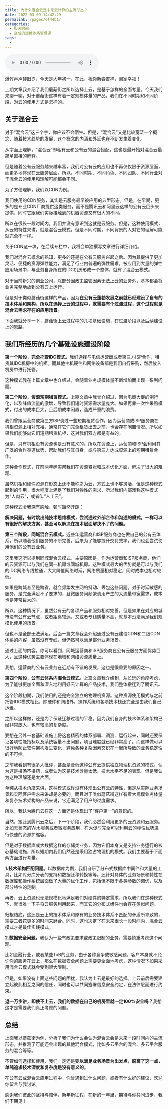 ```yaml
---
title: 为什么混合云是未来云计算的主流形态？
date: 2022-03-09 14:42:29
permalink: /pages/0f44b1/
categories:
  - 极客时间
  - 赵成的运维体系管理课
tags:
  - 
---
```

<audio title="33.为什么混合云是未来云计算的主流形态？" src="https://static001.geekbang.org/resource/audio/74/ee/74a3d706eaf18f68921a05a4fa83bbee.mp3" controls="controls"></audio> 
<p>爆竹声声辞旧岁，今天是大年初一，在此，祝你新春吉祥，阖家幸福！</p>
<p>上期文章我介绍了我们蘑菇街之所以选择上云，是基于怎样的全面考量。今天我们来聊一聊，对于蘑菇街这样有着一定规模体量的产品，我们在不同时期和不同阶段，对云的使用方式是怎样的。</p>
<h2>关于混合云</h2>
<p>对于“混合云”这三个字，你应该不会陌生。但是，“混合云”又是比较宽泛一个概念，随着技术趋势的发展，这个概念的内涵和外延也在不断发生着变化。</p>
<p>从字面上理解，“混合云”即私有云和公有云的混合搭配，这也是最开始对混合云最简单直接的解释。</p>
<p>但是随着公有云服务越来越丰富，我们对公有云的应用也不再仅仅限于资源层面，而更多地体现在云服务层面。所以，不同时期、不同角色、不同团队、不同行业对于混合云的使用和理解可能都会不同。</p>
<p>为了方便理解，我们以CDN为例。</p>
<p>我们使用的CDN服务，其实是云服务最早被应用的典型形态。但是，在早期，更多的是专业CDN厂商提供这类服务，而不是腾讯云和阿里云这样的公有云巨头来提供，同时它跟我们实际接触到的机器资源又有很大的不同。</p>
<p>所以在很长一段时间内，我们并没有意识到这就是云服务。但是，这种使用模式，从云的特性来讲，就是混合云模式，但是不同时期，不同背景的人对它的理解可能就完全不一样。</p>
<p>关于CDN这一块，在后续专栏中，我将会单独撰写文章进行详细介绍。</p>
<p>我们对混合云概念的熟知，更多的还是在公有云服务兴起之后。因为其提供了更加灵活、便捷的资源弹性能力，满足了行业内普遍的弹性需求，被应用到大量的弹性应用场景中，与业务自身所在的IDC机房形成一个整体，就有了混合云模式。</p>
<p>对于当前新兴的创业公司，除部分因政策监管因素无法上云的业务外，基本都会将业务完整地放到公有云上运行。</p>
<p>但是对于类似蘑菇街这样的产品，因为<strong>在公有云蓬勃发展之前就已经建设了自有的技术体系和架构，所以在选择上云的过程中，就需要有个过渡过程，这个过程就是混合云需求存在的应用场景。</strong></p>
<p>下面我就分享一下，蘑菇街上云过程中的几项基础设施，在过渡阶段以及后续建设上的思路。</p>
<!-- [[[read_end]]] -->
<h2>我们所经历的几个基础设施建设阶段</h2>
<p><strong>第一个阶段，完全托管IDC模式。</strong>我们选择与电信运营商或者第三方ISP合作，租赁其IDC机房中的机柜。而其他主机硬件和网络设备都是我们自行采购，然后放入机房中进行托管。</p>
<p>这种模式我在上篇文章中也介绍过，会随着业务规模体量不断增加而出现一系列问题。</p>
<p><strong>第二个阶段，资源短期租赁模式。</strong>上期文章中我曾介绍过，因为电商大促的例行化，以及峰值流量的激增，导致我们短时资源需求量庞大。如果再靠一次性采购模式，付出的成本巨大，且后期成本闲置，造成严重的浪费。</p>
<p>我们曾跟运营商或第三方ISP谈过一些短期租赁合作，因为运营商或ISP服务商在机柜资源上相对充裕，通常在它们完全租赁出去之前，也会存在闲置情况。所以如果我们能够向它们短期租赁机柜，这对我们双方都是有益的。</p>
<p>但是，只有机柜没有资源也是没有意义的。所以在资源上，运营商和ISP会利用其广泛的合作渠道优势，帮助我们与其自身，或与第三方达成资源上的短期租赁合作。</p>
<p>这种合作模式，在前两年确实帮我们在资源紧张和成本优化方面，解决了很大的难题。</p>
<p>虽然机柜和硬件资源在形态上还不能称之为云，方式上也不够灵活，但是这种模式起到的作用，很大程度上满足了我们对弹性的需求，所以我们内部戏称这种模式为“人肉云”，或者叫“人工云”。</p>
<p>这种模式令我深有感触，顿时豁然开朗：</p>
<p><strong>解决问题，有时跳出纯技术思维模式，尝试通过外部合作和沟通的模式，一样可以有很好的解决方案，甚至可以解决在技术层面解决不了的问题。</strong></p>
<p><strong>第三个阶段，同城混合云模式。</strong>近些年运营商和ISP服务商也在做自己的公有云体系，所以随着他们服务的不断完善，后来为了能够提升交付效率，我们也会尝试使用他们的公有云业务。</p>
<p>这里我这所以提到同城混合云模式，主要原因是，作为运营商和ISP服务商，他们的云资源可以与我们在同一机房或同城机房。这种模式最大的优势就是可以与我们的IDC网络专线拉通，大大降低网络时延，网络质量相对稳定，同时成本也相对较低。</p>
<p>如果是跨城甚至是跨省，就会频繁发生网络抖动、丢包这些问题。对于时延敏感的服务，是完全满足不了要求的，且微服务间频繁调用产生的大流量带宽需求，成本也是非常巨大的。</p>
<p>所以，这种情况下，虽然公有云的各项产品和服务相对完善，但是如果在对应的城市没有公有云节点，或者距离较远，又或者专线质量不高，就基本没法满足我们规模化使用的场景。</p>
<p>但也不是全部无法满足。后面一篇文章我会介绍通过公有云建设CDN和二级CDN体系的内容，虽然没有专线，但仍然可以满足部分业务场景。</p>
<p>通过上面的内容，你可以看到，同城运营商和ISP服务商在公有云服务方面优势巨大，且这种优势主要体现在地域和网络资源质量上。</p>
<p>我想，运营商的公有云业务在近期有不错的发展，这也是很重要的原因之一。</p>
<p><strong>第四个阶段，公有云体系内混合云模式。</strong>上篇文章我介绍到，从长远的角度考虑，为了能够更加全面和深入地利用好云计算的产品技术，我们整体搬迁到了腾讯云。</p>
<p>这个阶段初期，我们使用的还是完全独立的物理机资源。这种资源使用模式与之前托管IDC模式相比，除硬件和网络外，操作系统和各项技术栈还完全是由我们自己运维。</p>
<p>之所以这样做，还是为了保证迁移过程的平稳。因为我们自身的技术体系和架构已经非常庞大，也有较高的复杂度。</p>
<p>要想在另外一套基础设施上将这套精密的体系部署、调测、运行起来，同时还要保证各项性能指标以及系统容量不出问题，项目难度就已经非常高了。而这样做可以很好地防止软件架构发生变化，避免各种复杂因素交织在一起所导致的业务稳定性的不可控。</p>
<p>之前我看到有很多人批评，甚至是贬低这种公有云提供独立物理机资源的模式，认为这是换汤不换药，或者认为这是技术含量太低、技术水平不足的表现。但是我认为这种理解还是太片面。</p>
<p>单纯从技术角度来讲，这种模式或许没有体现出公有云的特性，但是从实际业务场景和实际客户需求来讲却是必要的。而且对于类似蘑菇街这样有着大规模业务体量和复杂技术架构的产品来说，它还满足了用户的过度需求。</p>
<p>所以，我认为腾讯云在这一方面还是体现出了“客户第一”的意识的。</p>
<p>当然，搬迁到腾讯云之后，下一个阶段，我们必然会利用更多的云资源和云服务。比如无状态的Web服务或者微服务应用，在大促时完全可以利用云的弹性优势进行快速的资源扩缩容。</p>
<p>但是对于数据库或大数据这样的存储类业务，因为它们本身又是支持业务运行的核心基础设施，所以短期内我们仍然还是采用独占物理机的模式。我们主要基于下面两方面进行考量。</p>
<p><strong>1.技术架构匹配问题。</strong>以数据库为例，我们自研了分布式数据库中间件和大量的工具，比如对分库分表的支持和数据迁移转换等等。还针对具体的业务场景和特性在数据库和操作系统层面做了大量的优化工作，包括但不限于各类参数的调优，以及部分特性的定制。</p>
<p>再者，云上资源也无法规模化地满足我们对硬件的特定需求，所以我们在这种模式下，就很难一下子将云服务利用起来，而其它的分布式组件也会存在类似问题。</p>
<p>归根结底，这还是云上的技术体系和原有的业务技术体系不匹配的矛盾所导致的，需要二者花更多的时间来磨合。同时，这也决定了在未来很长一段时间内，混合云模式才是最佳实践模式。</p>
<p><strong>2.数据安全问题。</strong>我认为一些有政策要求或政策限制的业务，需要慎重考虑这个问题。</p>
<p>比如金融行业，或者某些ToB的业务，由于各种竞争或敏感问题，客户本身就不允许你的服务在云上，那么在数据安全问题上需要更全面地考虑，这种情况下如果采用混合云模式就会受到很大限制。</p>
<p>但是，如果没有上面这些问题的困扰，我认为上云是最好的选择。上云前后需要建立起彼此相互之间的信任，同时也可以共同签署信息安全约定，在法律层面进行约束。</p>
<p><strong>退一万步讲，即使不上云，我们的数据在自己的机房里就一定100%安全吗？</strong>我想这才是需要我们真正考虑的问题。</p>
<h2>总结</h2>
<p>上面我以蘑菇街为例，分析了我们为什么会认为混合云会是未来一段时间内的主流形态，并推测了可能还会出现的其他混合模式，比如多云平台的混合、多云平台服务的混合等等。</p>
<p>不管如何选择和使用，我们一定还是要<strong>以满足业务场景为出发点，脱离了这一点，单纯追求技术深度和复杂度是没有意义的。</strong></p>
<p>在公有云或混合云应用过程中，你曾遇到过什么问题，或者有什么好的建议，欢迎你留言与我讨论。</p>
<p>感谢我们彼此的坚持与陪伴，新年新征程，在新的一年里，期待与你共同进步，我们下期见！</p>
<p></p>
